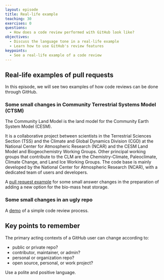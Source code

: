 ```yaml
---
layout: episode
title: Real-life example
teaching: 30
exercises: 0
questions:
  - How does a code review performed with GitHub look like?
objectives:
  - Discuss the language tone in a real-life example
  - Learn how to use GitHub's review features
keypoints:
  - See a real-life example of a code review
---
```


## Real-life examples of pull requests

In this episode, we will see two examples of how code reviews can be done through GitHub.

### Some small changes in Community Terrestrial Systems Model (CTSM)
The Community Land Model is the land model for the Community Earth System Model (CESM).

It is a collaborative project between scientists in the Terrestrial Sciences Section (TSS) and the Climate and Global Dynamics Division (CGD) at the National Center for Atmospheric Research (NCAR) and the CESM Land Model and Biogeochemistry Working Groups. Other principal working groups that contribute to the CLM are the Chemistry-Climate, Paleoclimate, Climate Change, and Land Ice Working Groups. The code base is mainly developed by the National Center for Atmospheric Research (NCAR), with a dedicated team of users and developers.

A [pull request example](https://github.com/ESCOMP/CTSM/pull/1241) for some small answer changes in the preparation of adding a new option for the bio-mass heat storage.


### Some small changes in an ugly repo

A [demo](https://github.com/sunnivin/my_ugly_repo/pull/1) of a simple code review process.

## Key points to remember
The primary acting contexts of a GitHub user can change according to:
- public or private repo?
- contributor, maintainer, or admin?
- personal or organization repo?
- open source, personal, or work project?

Use a polite and positive language.
